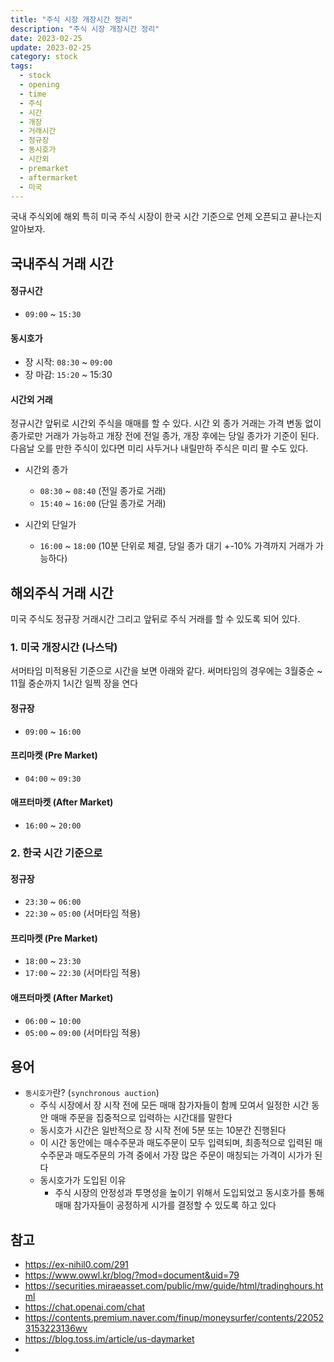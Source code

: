 ```yaml
---
title: "주식 시장 개장시간 정리"
description: "주식 시장 개장시간 정리"
date: 2023-02-25
update: 2023-02-25
category: stock
tags:
  - stock
  - opening
  - time
  - 주식
  - 시간
  - 개장
  - 거래시간
  - 정규장
  - 동시호가
  - 시간외
  - premarket
  - aftermarket
  - 미국
---
```


국내 주식외에 해외 특히 미국 주식 시장이 한국 시간 기준으로 언제 오픈되고 끝나는지 알아보자.

## 국내주식 거래 시간

#### 정규시간

- `09:00` ~ `15:30`

#### 동시호가

- 장 시작: `08:30` ~ `09:00`
- 장 마감: `15:20` ~ 15:30

#### 시간외 거래

정규시간 앞뒤로 시간외 주식을 매매를 할 수 있다. 시간 외 종가 거래는 가격 변동 없이 종가로만 거래가 가능하고 개장 전에 전일 종가, 개장 후에는 당일 종가가 기준이 된다. 다음날 오를 만한 주식이 있다면 미리 사두거나 내릴만하 주식은 미리 팔 수도 있다.

- 시간외 종가
    - `08:30` ~ `08:40` (전일 종가로 거래)
    - `15:40` ~ `16:00` (단일 종가로 거래)

- 시간외 단일가
    - `16:00` ~ `18:00` (10분 단위로 체결, 당일 종가 대기 +-10% 가격까지 거래가 가능하다)


## 해외주식 거래 시간

미국 주식도 정규장 거래시간 그리고 앞뒤로 주식 거래를 할 수 있도록 되어 있다.

### 1. 미국 개장시간 (나스닥)

서머타임 미적용된 기준으로 시간을 보면 아래와 같다. 써머타임의 경우에는 3월중순 ~ 11월 중순까지 1시간 일찍 장을 연다

#### 정규장

- `09:00` ~ `16:00`

#### 프리마켓 (Pre Market)

- `04:00` ~ `09:30`

#### 애프터마켓 (After Market)

- `16:00` ~ `20:00`

### 2. 한국 시간 기준으로

#### 정규장

- `23:30` ~ `06:00`
- `22:30` ~ `05:00` (서머타임 적용)

#### 프리마켓 (Pre Market)

- `18:00` ~ `23:30`
- `17:00` ~ `22:30` (서머타임 적용)

#### 애프터마켓 (After Market)

- `06:00` ~ `10:00`
- `05:00` ~ `09:00` (서머타임 적용)

## 용어

- `동시호가`란? (`synchronous auction`)
    - 주식 시장에서 장 시작 전에 모든 매매 참가자들이 함께 모여서 일정한 시간 동안 매매 주문을 집중적으로 입력하는 시간대를 말한다
    - 동시호가 시간은 일반적으로 장 시작 전에 5분 또는 10분간 진행된다
    - 이 시간 동안에는 매수주문과 매도주문이 모두 입력되며, 최종적으로 입력된 매수주문과 매도주문의 가격 중에서 가장 많은 주문이 매칭되는 가격이 시가가 된다
    - 동시호가가 도입된 이유
        - 주식 시장의 안정성과 투명성을 높이기 위해서 도입되었고 동시호가를 통해 매매 참가자들이 공정하게 시가를 결정할 수 있도록 하고 있다

## 참고

- https://ex-nihil0.com/291
- https://www.owwl.kr/blog/?mod=document&uid=79
- https://securities.miraeasset.com/public/mw/guide/html/tradinghours.html
- https://chat.openai.com/chat
- https://contents.premium.naver.com/finup/moneysurfer/contents/220523153223136wv
- https://blog.toss.im/article/us-daymarket
- 
